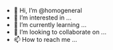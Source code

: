 - 👋 Hi, I’m @homogeneral
- 👀 I’m interested in ...
- 🌱 I’m currently learning ...
- 💞️ I’m looking to collaborate on ...
- 📫 How to reach me ...

<!---
homogeneral/homogeneral is a ✨ special ✨ repository because its `README.md` (this file) appears on your GitHub profile.
You can click the Preview link to take a look at your changes.
--->
